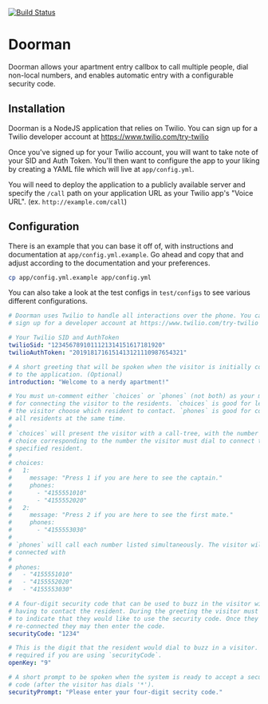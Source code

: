 [![Build Status](https://travis-ci.org/iancmyers/doorman.png?branch=master)](https://travis-ci.org/iancmyers/doorman)

Doorman
=======

Doorman allows your apartment entry callbox to call multiple people, dial non-local numbers, and enables automatic entry with a configurable security code.

Installation
------------

Doorman is a NodeJS application that relies on Twilio. You can sign up for a Twilio developer account at https://www.twilio.com/try-twilio

Once you've signed up for your Twilio account, you will want to take note of your SID and Auth Token. You'll then want to configure the app to your liking by creating a YAML file which will live at `app/config.yml`. 

You will need to deploy the application to a publicly available server and specify the `/call` path on your application URL as your Twilio app's "Voice URL". (ex. `http://example.com/call`)

Configuration
-------------

There is an example that you can base it off of, with instructions and documentation at `app/config.yml.example`. Go ahead and copy that and adjust according to the documentation and your preferences. 

```bash
cp app/config.yml.example app/config.yml
```

You can also take a look at the test configs in `test/configs` to see various different configurations.

```yaml
# Doorman uses Twilio to handle all interactions over the phone. You can
# sign up for a developer account at https://www.twilio.com/try-twilio

# Your Twilio SID and AuthToken 
twilioSid: "1234567891011121314151617181920"
twilioAuthToken: "2019181716151413121110987654321"

# A short greeting that will be spoken when the visitor is initially connected
# to the application. (Optional)
introduction: "Welcome to a nerdy apartment!"

# You must un-comment either `choices` or `phones` (not both) as your method 
# for connecting the visitor to the residents. `choices` is good for letting 
# the visitor choose which resident to contact. `phones` is good for contacting 
# all residents at the same time.
#
# `choices` will present the visitor with a call-tree, with the number of each
# choice corresponding to the number the visitor must dial to connect to the 
# specified resident.
#
# choices:
#   1: 
#     message: "Press 1 if you are here to see the captain."
#     phones:
#       - "4155551010"
#       - "4155552020"
#   2:
#     message: "Press 2 if you are here to see the first mate."
#     phones:
#       - "4155553030"
#
# `phones` will call each number listed simultaneously. The visitor will be
# connected with 
#
# phones:
#   - "4155551010"
#   - "4155552020"
#   - "4155553030"

# A four-digit security code that can be used to buzz in the visitor without 
# having to contact the resident. During the greeting the visitor must hit '*'
# to indicate that they would like to use the security code. Once they are
# re-connected they may then enter the code.
securityCode: "1234"

# This is the digit that the resident would dial to buzz in a visitor. This is
# required if you are using `securityCode`.
openKey: "9"

# A short prompt to be spoken when the system is ready to accept a security 
# code (after the visitor has dials '*').
securityPrompt: "Please enter your four-digit secrity code."
```
